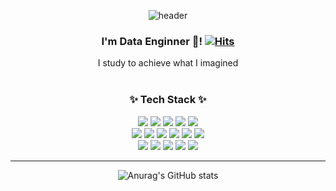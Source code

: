 <div align="center"> 
	
![header](https://capsule-render.vercel.app/api?type=waving&color=gradient&height=230&section=header&text=Min%20History!%20🤗&fontAlignY=40&descSize=25&descAlignY=58&animation=fadeIn)
### I'm Data Enginner 🌱!  [![Hits](https://hits.seeyoufarm.com/api/count/incr/badge.svg?url=https%3A%2F%2Fgithub.com%2Fjenny5587%2Fjenny5587&count_bg=%2379C83D&title_bg=%23555555&icon=&icon_color=%2323F63C&title=hits&edge_flat=true)](https://hits.seeyoufarm.com) 
I study to achieve what I imagined
	<br/>
<br/>
 
### ✨ Tech Stack ✨
 
</div>

<div align="center">
<img src="https://img.shields.io/badge/Python-3766AB?style=flat&logo=Python&logoColor=white"/></a>
<img src="https://img.shields.io/badge/R-276DC3?style=flat&logo=R&logoColor&logoColor=white"/></a>
<img src="https://img.shields.io/badge/Amazon_AWS-232F3E?style=flat&logo=amazonaws&logoColor=white" />	
<img src="https://img.shields.io/badge/Linux-FCC624?style=flat&logo=Linux&logoColor=black"></a>
<img src="https://img.shields.io/badge/Spark-FFFFFF?style=flat&logo=apachespark&logoColor=#E35A16" /><br/>
<img src=" https://img.shields.io/badge/Databricks-FF3621?style=flat&logo=Databricks&logoColor=white"/>
<img src="https://img.shields.io/badge/Kafka-231F20?style=flat&logo=apachekafka&logoColor=white"/></a>
<img src="https://img.shields.io/badge/Oracle%20SQL-F80000?style=flat&logo=Oracle&logoColor=white" />
<img src="https://img.shields.io/badge/MySQL-4479A1?style=flat&logo=MySQL&logoColor=white" /></a>
<img src="https://img.shields.io/badge/Databricks-ECD53F?style=flat&logo=Databricks&logoColor=white" />
<img src="https://img.shields.io/badge/SnowFlake-29B5E8?style=flat&logo=Databricks&logoColor=white" /><br/>
<img src="https://img.shields.io/badge/terraform-623CE4?style=flat&logo=terraform&logoColor=white"/>
<img src="https://img.shields.io/badge/docker-2496ED?style=flat&logo=Docker&logoColor=white"/></a>
<img src="https://img.shields.io/badge/Airflow-017CEE?style=flat&logo=Apache%20Airflow&logoColor=white"/></a>
<img src="https://img.shields.io/badge/Visual Studio Code-5C2D91?style=flat&logo=Visual Studio Code&logoColor&logoColor=white"/></a>
<img src="https://img.shields.io/badge/GitHub-181717?style=flat&logo=GitHub&logoColor=white"/></a>
<hr>
<div align="center"> 

![Anurag's GitHub stats](https://github-readme-stats.vercel.app/api?username=jenny5587&show_icons=true&theme=tokyonight)

</a>
